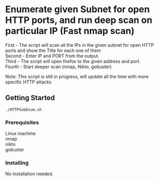 # Enumerate given Subnet for open HTTP ports, and run deep scan on particular IP (Fast nmap scan)

First  - The script will scan all the IPs in the given subnet for open HTTP ports and show the Title for each one of them <br>
Second - Enter IP and PORT from the output. <br>
Third  - The script will open firefox to the given address and port. <br>
Fourth - Start deeper scan (nmap, Nikto, gobuster) <br>

Note: This script is still in progress, will update all the time with more specific HTTP attacks

## Getting Started

<code>./HTTPSubEnum.sh</code>

### Prerequisites

Linux machine <br>
nmap <br>
nikto <br>
gobuster <br>

### Installing

No installation needed.


